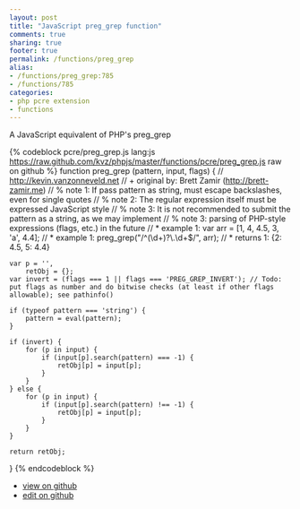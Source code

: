```yaml
---
layout: post
title: "JavaScript preg_grep function"
comments: true
sharing: true
footer: true
permalink: /functions/preg_grep
alias:
- /functions/preg_grep:785
- /functions/785
categories:
- php pcre extension
- functions
---
```

A JavaScript equivalent of PHP's preg_grep

<!-- more -->

{% codeblock pcre/preg_grep.js lang:js https://raw.github.com/kvz/phpjs/master/functions/pcre/preg_grep.js raw on github %}
function preg_grep (pattern, input, flags) {
    // http://kevin.vanzonneveld.net
    // +   original by: Brett Zamir (http://brett-zamir.me)
    // %          note 1: If pass pattern as string, must escape backslashes, even for single quotes
    // %          note 2: The regular expression itself must be expressed JavaScript style
    // %          note 3: It is not recommended to submit the pattern as a string, as we may implement
    // %          note 3:   parsing of PHP-style expressions (flags, etc.) in the future
    // *     example 1: var arr = [1, 4, 4.5, 3, 'a', 4.4];
    // *     example 1: preg_grep("/^(\\d+)?\\.\\d+$/", arr);
    // *     returns 1: {2: 4.5, 5: 4.4}

    var p = '',
        retObj = {};
    var invert = (flags === 1 || flags === 'PREG_GREP_INVERT'); // Todo: put flags as number and do bitwise checks (at least if other flags allowable); see pathinfo()

    if (typeof pattern === 'string') {
        pattern = eval(pattern);
    }

    if (invert) {
        for (p in input) {
            if (input[p].search(pattern) === -1) {
                retObj[p] = input[p];
            }
        }
    } else {
        for (p in input) {
            if (input[p].search(pattern) !== -1) {
                retObj[p] = input[p];
            }
        }
    }

    return retObj;
}
{% endcodeblock %}

 - [view on github](https://github.com/kvz/phpjs/blob/master/functions/pcre/preg_grep.js)
 - [edit on github](https://github.com/kvz/phpjs/edit/master/functions/pcre/preg_grep.js)

